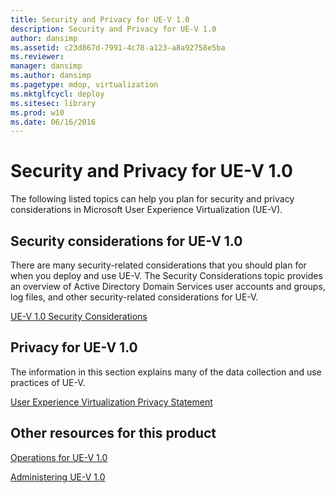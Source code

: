```yaml
---
title: Security and Privacy for UE-V 1.0
description: Security and Privacy for UE-V 1.0
author: dansimp
ms.assetid: c23d867d-7991-4c78-a123-a8a92758e5ba
ms.reviewer: 
manager: dansimp
ms.author: dansimp
ms.pagetype: mdop, virtualization
ms.mktglfcycl: deploy
ms.sitesec: library
ms.prod: w10
ms.date: 06/16/2016
---
```



# Security and Privacy for UE-V 1.0


The following listed topics can help you plan for security and privacy considerations in Microsoft User Experience Virtualization (UE-V).

## Security considerations for UE-V 1.0


There are many security-related considerations that you should plan for when you deploy and use UE-V. The Security Considerations topic provides an overview of Active Directory Domain Services user accounts and groups, log files, and other security-related considerations for UE-V.

[UE-V 1.0 Security Considerations](ue-v-10-security-considerations.md)

## Privacy for UE-V 1.0


The information in this section explains many of the data collection and use practices of UE-V.

[User Experience Virtualization Privacy Statement](user-experience-virtualization-privacy-statement.md)

## Other resources for this product


[Operations for UE-V 1.0](operations-for-ue-v-10.md)

[Administering UE-V 1.0](administering-ue-v-10.md)

 

 





